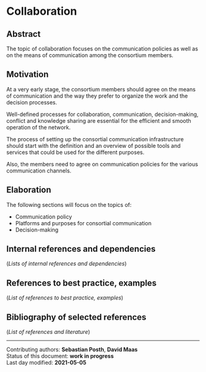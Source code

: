 # Collaboration

## Abstract

The topic of collaboration focuses on the communication policies as well as on the means of communication among the consortium members.
    
## Motivation

At a very early stage, the consortium members should agree on the means of communication and the way they prefer to organize the work and the decision processes. 

Well-defined processes for collaboration, communication, decision-making, conflict and knowledge sharing are essential for the efficient and smooth operation of the network. 

The process of setting up the consortial communication infrastructure should start with the definition and an overview of possible tools and services that could be used for the different purposes. 

Also, the members need to agree on communication policies for the various communication channels.   
    
## Elaboration

The following sections will focus on the topics of:

- Communication policy
- Platforms and purposes for consortial communication
- Decision-making
    
## Internal references and dependencies

(*Lists of internal references and dependencies*)  
    
## References to best practice, examples  

(*List of references to best practice, examples*)  
	
## Bibliography of selected references

(*List of references and literature*)   

________

Contributing authors: **Sebastian Posth**, **David Maas**    
Status of this document: **work in progress**  
Last day modified: **2021-05-05**